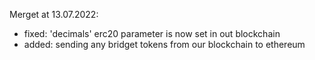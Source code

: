 Merget at 13.07.2022:
- fixed: 'decimals' erc20 parameter is now set in out blockchain
- added: sending any bridget tokens from our blockchain to ethereum
